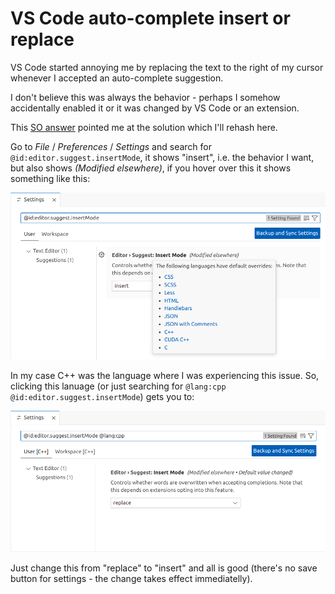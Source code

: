 VS Code auto-complete insert or replace
=======================================

VS Code started annoying me by replacing the text to the right of my cursor whenever I accepted an auto-complete suggestion.

I don't believe this was always the behavior - perhaps I somehow accidentally enabled it or it was changed by VS Code or an extension.

This [SO answer](https://stackoverflow.com/a/75450931/245602) pointed me at the solution which I'll rehash here.

Go to _File_ / _Preferences_ / _Settings_ and search for `@id:editor.suggest.insertMode`, it shows "insert", i.e. the behavior I want, but also shows _(Modified elsewhere)_, if you hover over this it shows something like this:

![modified elsewhere](images/vscode-default-insert.png)

In my case C++ was the language where I was experiencing this issue. So, clicking this lanuage (or just searching for `@lang:cpp @id:editor.suggest.insertMode`) gets you to:

![c++ insert mode](images/vscode-cpp-insert.png)

Just change this from "replace" to "insert" and all is good (there's no save button for settings - the change takes effect immediatelly).
